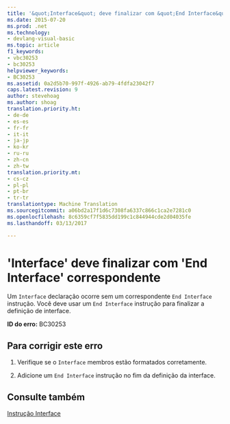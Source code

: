 ```yaml
---
title: '&quot;Interface&quot; deve finalizar com &quot;End Interface&quot; correspondente | Documentos do Microsoft'
ms.date: 2015-07-20
ms.prod: .net
ms.technology:
- devlang-visual-basic
ms.topic: article
f1_keywords:
- vbc30253
- bc30253
helpviewer_keywords:
- BC30253
ms.assetid: 0a2d5b70-997f-4926-ab79-4fdfa23042f7
caps.latest.revision: 9
author: stevehoag
ms.author: shoag
translation.priority.ht:
- de-de
- es-es
- fr-fr
- it-it
- ja-jp
- ko-kr
- ru-ru
- zh-cn
- zh-tw
translation.priority.mt:
- cs-cz
- pl-pl
- pt-br
- tr-tr
translationtype: Machine Translation
ms.sourcegitcommit: a06bd2a17f1d6c7308fa6337c866c1ca2e7281c0
ms.openlocfilehash: 8c6359cf7f5835dd199c1c844944cde2d04035fe
ms.lasthandoff: 03/13/2017

---
```

# <a name="39interface39-must-end-with-a-matching-39end-interface39"></a>'Interface' deve finalizar com 'End Interface' correspondente
Um `Interface` declaração ocorre sem um correspondente `End Interface` instrução. Você deve usar um `End Interface` instrução para finalizar a definição de interface.  
  
 **ID do erro:** BC30253  
  
## <a name="to-correct-this-error"></a>Para corrigir este erro  
  
1.  Verifique se o `Interface` membros estão formatados corretamente.  
  
2.  Adicione um `End Interface` instrução no fim da definição da interface.  
  
## <a name="see-also"></a>Consulte também  
 [Instrução Interface](../../visual-basic/language-reference/statements/interface-statement.md)
